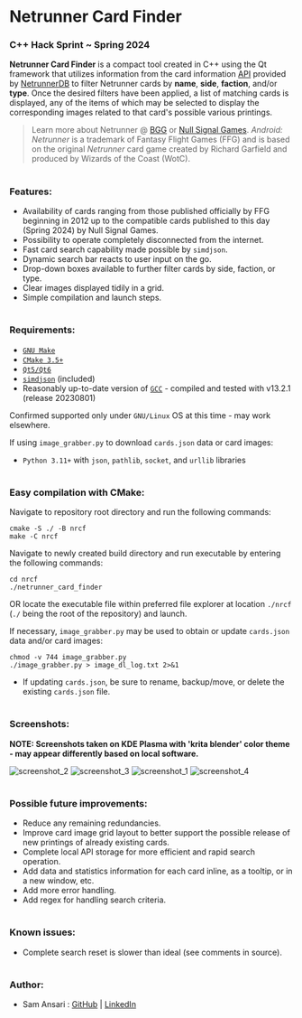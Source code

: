 # Netrunner Card Finder
### C++ Hack Sprint ~ Spring 2024
**Netrunner Card Finder** is a compact tool created in C++ using the Qt framework that utilizes information from the card information [API](https://api-preview.netrunnerdb.com/) provided by [NetrunnerDB](https://netrunnerdb.com/) to filter Netrunner cards by **name**, **side**, **faction**, and/or **type**. Once the desired filters have been applied, a list of matching cards is displayed, any of the items of which may be selected to display the corresponding images related to that card's possible various printings.
> Learn more about Netrunner @ [BGG](https://boardgamegeek.com/boardgame/124742/android-netrunner) or [Null Signal Games](https://nullsignal.games/about/netrunner/). *Android: Netrunner* is a trademark of Fantasy Flight Games (FFG) and is based on the original *Netrunner* card game created by Richard Garfield and produced by Wizards of the Coast (WotC).
#
### Features:
- Availability of cards ranging from those published officially by FFG beginning in 2012 up to the compatible cards published to this day (Spring 2024) by Null Signal Games.
- Possibility to operate completely disconnected from the internet.
- Fast card search capability made possible by `simdjson`.
- Dynamic search bar reacts to user input on the go.
- Drop-down boxes available to further filter cards by side, faction, or type.
- Clear images displayed tidily in a grid.
- Simple compilation and launch steps.
#
### Requirements:
- [`GNU Make`](https://www.gnu.org/software/make/)
- [`CMake 3.5+`](https://cmake.org/)
- [`Qt5/Qt6`](https://invent.kde.org/qt/qt/qt5)
- [`simdjson`](https://github.com/simdjson/simdjson/) (included)
- Reasonably up-to-date version of [`GCC`](https://gcc.gnu.org/) - compiled and tested with v13.2.1 (release 20230801)

Confirmed supported only under `GNU/Linux` OS at this time - may work elsewhere.

If using `image_grabber.py` to download `cards.json` data or card images:
- `Python 3.11+` with `json`, `pathlib`, `socket`, and `urllib` libraries
#
### Easy compilation with CMake:
Navigate to repository root directory and run the following commands:
```
cmake -S ./ -B nrcf
make -C nrcf
```
Navigate to newly created build directory and run executable by entering the following commands:
```
cd nrcf
./netrunner_card_finder
```
OR locate the executable file within preferred file explorer at location `./nrcf` (`./` being the root of the repository) and launch.

If necessary, `image_grabber.py` may be used to obtain or update `cards.json` data and/or card images:
```
chmod -v 744 image_grabber.py
./image_grabber.py > image_dl_log.txt 2>&1
```
- If updating `cards.json`, be sure to rename, backup/move, or delete the existing `cards.json` file.
#
### Screenshots:
**NOTE: Screenshots taken on KDE Plasma with 'krita blender' color theme - may appear differently based on local software.**

![screenshot_2](https://github.com/O-01/netrunner_card_finder/assets/122712385/ecc74e66-6379-4e1b-a0af-12dd51896272)
![screenshot_3](https://github.com/O-01/netrunner_card_finder/assets/122712385/1c316864-5965-4bec-9530-bbabcbf6b43c)
![screenshot_1](https://github.com/O-01/netrunner_card_finder/assets/122712385/94bb08ca-73d9-4aef-b1e0-454a9857cf83)
![screenshot_4](https://github.com/O-01/netrunner_card_finder/assets/122712385/0f672ce7-e47d-4b71-93ff-0924b66d327f)
#
### Possible future improvements:
- Reduce any remaining redundancies.
- Improve card image grid layout to better support the possible release of new printings of already existing cards.
- Complete local API storage for more efficient and rapid search operation.
- Add data and statistics information for each card inline, as a tooltip, or in a new window, etc.
- Add more error handling.
- Add regex for handling search criteria.
#
### Known issues:
- Complete search reset is slower than ideal (see comments in source).
#
### Author:
- Sam Ansari : [GitHub](https://github.com/O-01) | [LinkedIn](www.linkedin.com/in/sammy-ansari)
#
